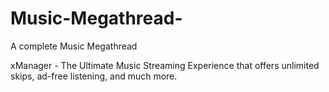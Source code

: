 # Music-Megathread-
A complete Music Megathread 



xManager - The Ultimate Music Streaming Experience that offers unlimited skips, ad-free listening, and much more.